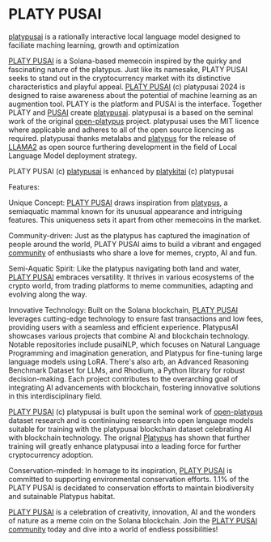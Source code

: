 # PLATY PUSAI

<a href="https://huggingface.co/platypusai">platypusai</a> is a rationally interactive local language model designed to faciliate maching learning, growth and optimization

<a href="https://raydium.io/swap/?inputCurrency=sol&outputCurrency=Joxg59odwJ9AdWkRzj4w4FqFmGMnbWtozhBjb5oQeq6">PLATY PUSAI</a> is a Solana-based memecoin inspired by the quirky and fascinating nature of the platypus. Just like its namesake, PLATY PUSAI seeks to stand out in the cryptocurrency market with its distinctive characteristics and playful appeal. <a href="https://raydium.io/swap/?inputCurrency=sol&outputCurrency=Joxg59odwJ9AdWkRzj4w4FqFmGMnbWtozhBjb5oQeq6">PLATY PUSAI</a> (c) platypusai 2024 is designed to raise awareness about the potential of machine learning as an augmention tool. PLATY is the platform and PUSAI is the interface. Together PLATY and <a href="https://huggingface.co/pusai">PUSAI</a> create <a href="https://huggingface.co/platypusai">platypusai</a>. platypusai is a based on the seminal work of the original <a href="https://paperswithcode.com/dataset/open-platypus">open-platypus</a> project. platypusai uses the MIT licence where applicable and adheres to all of the open source licencing as required. platypusai thanks metalabs and <a href="https://github.com/arielnlee/Platypus">platypus</a> for the release of <a href="https://llama.meta.com/">LLAMA2</a> as open source furthering development in the field of Local Language Model deployment strategy.<br />

PLATY PUSAI (c) <a href="https://huggingface.co/platypusai">platypusai</a> is enhanced by <a href="https://github.com/platykitai">platykitai</a> (c) platypusai

Features:

Unique Concept: [PLATY PUSAI](https://raydium.io/swap/?inputCurrency=sol&outputCurrency=Joxg59odwJ9AdWkRzj4w4FqFmGMnbWtozhBjb5oQeq6) draws inspiration from <a href="https://arxiv.org/abs/2308.07317">platypus</a>, a semiaquatic mammal known for its unusual appearance and intriguing features. This uniqueness sets it apart from other memecoins in the market.

Community-driven: Just as the platypus has captured the imagination of people around the world, PLATY PUSAI aims to build a vibrant and engaged <a href="https://t.me/platpsai">community</a> of enthusiasts who share a love for memes, crypto, AI and fun.

Semi-Aquatic Spirit: Like the platypus navigating both land and water, <a href="https://raydium.io/swap/?inputCurrency=sol&outputCurrency=Joxg59odwJ9AdWkRzj4w4FqFmGMnbWtozhBjb5oQeq6">PLATY PUSAI</a> embraces versatility. It thrives in various ecosystems of the crypto world, from trading platforms to meme communities, adapting and evolving along the way.

Innovative Technology: Built on the Solana blockchain, <a href="https://raydium.io/swap/?inputCurrency=sol&outputCurrency=Joxg59odwJ9AdWkRzj4w4FqFmGMnbWtozhBjb5oQeq6">PLATY PUSAI</a> leverages cutting-edge technology to ensure fast transactions and low fees, providing users with a seamless and efficient experience. PlatypusAI showcases various projects that combine AI and blockchain technology. Notable repositories include pusaiNLP, which focuses on Natural Language Programming and imagination generation, and Platypus for fine-tuning large language models using LoRA. There's also arb, an Advanced Reasoning Benchmark Dataset for LLMs, and Rhodium, a Python library for robust decision-making. Each project contributes to the overarching goal of integrating AI advancements with blockchain, fostering innovative solutions in this interdisciplinary field.

<a href="https://raydium.io/swap/?inputCurrency=sol&outputCurrency=Joxg59odwJ9AdWkRzj4w4FqFmGMnbWtozhBjb5oQeq6">PLATY PUSAI</a> (c) platypusai is built upon the seminal work of <a href="https://huggingface.co/datasets/garage-bAInd/Open-Platypus">open-platypus</a> dataset research and is contininuing research into open language models suitable for training with the platypusai blockchain dataset celebrating AI with blockchain technology. The orignal <a href="https://arxiv.org/abs/2308.07317">Platypus</a> has shown that further training will greatly enhance platypusai into a leading force for further cryptocurrency adoption.  

Conservation-minded: In homage to its inspiration, <a href="https://raydium.io/swap/?inputCurrency=sol&outputCurrency=Joxg59odwJ9AdWkRzj4w4FqFmGMnbWtozhBjb5oQeq6">PLATY PUSAI</a> is committed to supporting environmental conservation efforts. 1.1% of the PLATY PUSAI is decidated to conservation efforts to maintain biodiversity and sutainable Platypus habitat.

<a href="https://raydium.io/swap/?inputCurrency=sol&outputCurrency=Joxg59odwJ9AdWkRzj4w4FqFmGMnbWtozhBjb5oQeq6">PLATY PUSAI</a> is a celebration of creativity, innovation, AI and the wonders of nature as a meme coin on the Solana blockchain. Join the <a href="https://raydium.io/swap/?inputCurrency=sol&outputCurrency=Joxg59odwJ9AdWkRzj4w4FqFmGMnbWtozhBjb5oQeq6">PLATY PUSAI</a> <a href="https://t.me/platpsai">community</a> today and dive into a world of endless possibilities!
